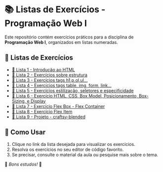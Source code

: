 # 📚 Listas de Exercícios - Programação Web I

Este repositório contém exercícios práticos para a disciplina de **Programação Web I**, organizados em listas numeradas.

## 📂 Listas de Exercícios  

- [📜 Lista 1 - Introdução ao HTML](./lista-1/pw-lista-1.md)  
- [📜 Lista 2 - Exercícios sobre estrutura](./lista-2/pw-lista-2.md)  
- [📜 Lista 3 - Exercícios tags h1,p,ol,ul...](./lista-3/pw-lista-3.md)  
- [📜 Lista 4 - Exercícios tags table, img, form, link...](./lista-4/pw-lista-4.md)  
- [📜 Lista 5 - Exercícios estilização, seletores e especificidade ](./lista-5/pw-lista-5.md)  
- [📜 Lista 6 - Exercício HTML, CSS, Box Model, Posicionamento, Box-Sizing, e Display](./lista-6/lista-6.md)
- [📜 Lista 7 - Exercício Flex Box - Flex Container](./lista-7/README.md)  
- [📜 Lista 8 - Exercício Flex Item](./lista-8/README.md)  
- [📜 Lista 9 - Projeto - craftsy-blended](./lista-9/README.md)  
<!--- [📜 Lista 9 - Projeto - 1: craftsy-blended](./pwI-lista-9/pwI-lista-9.md)  
- [📜 Lista 10 - Projeto - 2:]() [clone de calculadora](./pwI-lista-10/calculadora) e [clone landing-page](./pwI-lista-10/land-page)
- [📜 Lista 11 - Projeto: mobile-first](./pwI-lista-11/pwI-lista-11.md)  
- [📜 Lista 12 - Exercícios: javascript-basico](./pwI-lista-12/pwI-lista-12.md)-->  
## 🚀 Como Usar  

1. Clique no link da lista desejada para visualizar os exercícios.  
2. Resolva os exercícios no seu editor de código favorito.  
3. Se precisar, consulte o material da aula ou pesquise mais sobre o tema.  

📌 *Bons estudos!* 🚀  



